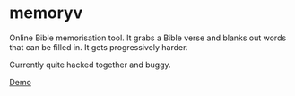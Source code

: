 memoryv
========

Online Bible memorisation tool. It grabs a Bible verse and blanks out words that can be filled in. It gets progressively harder.

Currently quite hacked together and buggy.

[Demo](http://memoryv.com)
